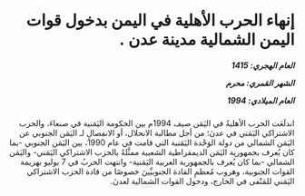 <h1 dir="rtl">إنهاء الحرب الأهلية في اليمن بدخول قوات اليمن الشمالية مدينة عدن .</h1>

<h5 dir="rtl">العام الهجري:  1415

الشهر القمري: محرم

العام الميلادي: 1994</h5>

<p dir="rtl">اندلَعَت الحرب الأهليةُ في اليَمَن صيف 1994م بين الحكومة اليَمَنية في صنعاءَ، والحزب الاشتراكي اليَمَني في عدنَ؛ من أجل مطالبة الانحلال، أو الانفصالِ لـ اليَمَن الجنوبي عن اليَمَن الشمالي من دولة الوَحْدة اليَمَنية التي قامت في عام 1990، بين اليَمَن الجنوبي -بما كان يُعرف بجمهورية اليَمَن الديمقراطية الشعبية ممثَّلةً بالحزب الاشتراكي اليَمَني- واليَمَن الشمالي -بما كان يُعرف بالجمهورية العربية اليَمَنية- وانتهت الحربُ في 7 يوليو بهزيمة القوات الجنوبية، وهروب مُعظمِ القادة الجنوبيِّينَ خصوصًا من قادة الحزب الاشتراكي اليَمَني للمَنْفى في الخارج، ودخول القوات الشمالية لعدنَ.</p></br>

